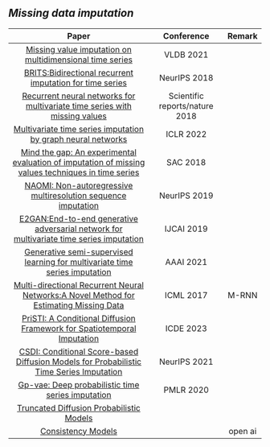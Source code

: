 ## ***Missing data imputation***
| Paper | Conference | Remark |
| :---:| :---:| :---:|
|[Missing value imputation on multidimensional time series](https://arxiv.org/abs/2103.01600)|VLDB 2021||
|[BRITS:Bidirectional recurrent imputation for time series](https://proceedings.neurips.cc/paper_files/paper/2018/file/734e6bfcd358e25ac1db0a4241b95651-Paper.pdf)|NeurIPS 2018||
|[Recurrent neural networks for multivariate time series with missing values](https://www.nature.com/articles/s41598-018-24271-9#Sec17)|Scientific reports/nature 2018||
|[Multivariate time series imputation by graph neural networks](https://arxiv.org/abs/2108.00298)|ICLR 2022||
|[ Mind the gap: An experimental evaluation of imputation of missing values techniques in time series](https://scholar.googleusercontent.com/scholar?q=cache:mDdkLLDm0MMJ:scholar.google.com/++Mind+the+gap:+An+experimental+evaluation+of+imputa-+%C2%B4+tion+of+missing+values+techniques+in+time+series&hl=zh-CN&as_sdt=0,5)|SAC 2018||
|[NAOMI: Non-autoregressive multiresolution sequence imputation](https://proceedings.neurips.cc/paper_files/paper/2019/file/50c1f44e426560f3f2cdcb3e19e39903-Paper.pdf)|NeurIPS 2019||
|[E2GAN:End-to-end generative adversarial network for multivariate time series imputation](https://www.ijcai.org/Proceedings/2019/0429.pdf)|IJCAI 2019||
|[Generative semi-supervised learning for multivariate time series imputation](https://ojs.aaai.org/index.php/AAAI/article/view/17086)|AAAI 2021||
|[Multi-directional Recurrent Neural Networks:A Novel Method for Estimating Missing Data](http://roseyu.com/time-series-workshop/submissions/TSW2017_paper_12.pdf)|ICML 2017|M-RNN|
|[PriSTI: A Conditional Diffusion Framework for Spatiotemporal Imputation](https://arxiv.org/abs/2302.09746)|ICDE 2023||
|[CSDI: Conditional Score-based Diffusion Models for Probabilistic Time Series Imputation](https://proceedings.neurips.cc/paper_files/paper/2021/file/cfe8504bda37b575c70ee1a8276f3486-Paper.pdf)|NeurIPS 2021||
|[Gp-vae: Deep probabilistic time series imputation](http://proceedings.mlr.press/v108/fortuin20a/fortuin20a.pdf)|PMLR 2020||
|[Truncated Diffusion Probabilistic Models](https://d1wqtxts1xzle7.cloudfront.net/85545733/2202.09671v1-libre.pdf?1651768375=&response-content-disposition=inline%3B+filename%3DTruncated_Diffusion_Probabilistic_Models.pdf&Expires=1715608476&Signature=AqNngk8G5GoM5GpRyvenpjm6hCxIT7Mo~IWK3rffXdBFEvRNDdZXytKwqN24fS37ZP0Z-VMG3zBSo7LPWCgeVK9UAllyoed3i2VYH3~lczdU1BDwEXp2VQBFTFcPfv6vco1JdwEkYNAQ7LBCPF1tlabxh~Er7xgwUlVBLGEKxFHirPEz0YxgrKV~3Oyngx2qtbiWREZIjjAU-gmw4KGKhh3uUraV6wg08H69S9~5SIvsjXWR-e3kQBC2f79jEtUKcViijwC-nEOxoZRSGkrFc9rz1U-rldUg9ulyaf69pDpLwVaRAt5Phk7J9LRQmz4k1K-PgfzLZidRHQZz2PPj6Q__&Key-Pair-Id=APKAJLOHF5GGSLRBV4ZA)|||
|[Consistency Models](https://arxiv.org/pdf/2303.01469)||open ai|
